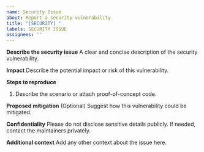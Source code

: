 ```yaml
---
name: Security Issue
about: Report a security vulnerability
title: "[SECURITY] "
labels: SECURITY ISSUE
assignees: ''
---
```


**Describe the security issue**
A clear and concise description of the security vulnerability.

**Impact**
Describe the potential impact or risk of this vulnerability.

**Steps to reproduce**
1. Describe the scenario or attach proof-of-concept code.

**Proposed mitigation**
(Optional) Suggest how this vulnerability could be mitigated.

**Confidentiality**
Please do not disclose sensitive details publicly. If needed, contact the maintainers privately.

**Additional context**
Add any other context about the issue here.
